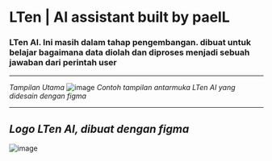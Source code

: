 # LTen | Al assistant built by paelL
### LTen AI. Ini masih dalam tahap pengembangan. dibuat untuk belajar bagaimana data diolah dan diproses menjadi sebuah jawaban dari perintah user

---

*Tampilan Utama*
![image](https://github.com/user-attachments/assets/c0a96363-87fd-4890-a2b0-66d12f930b3b)
*Contoh tampilan antarmuka LTen AI yang didesain dengan figma*

---
*Logo LTen AI, dibuat dengan figma*
---
![image](https://github.com/user-attachments/assets/5cf3d8a4-d59c-43c4-865c-17f9f620e4e6)

